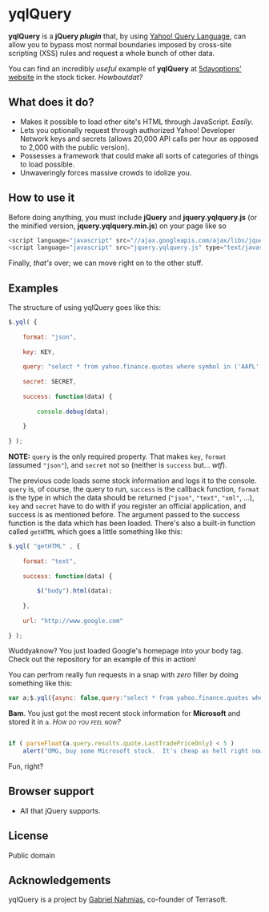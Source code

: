 yqlQuery
=============

**yqlQuery** is a **jQuery _plugin_** that, by using <a href="http://developer.yahoo.com/yql/">Yahoo! Query Language</a>,
can allow you to bypass most normal boundaries imposed by cross-site scripting (XSS) rules and request a whole bunch of other data.

You can find an incredibly _useful_ example of **yqlQuery** at [5dayoptions' website](http://5dayoptions.com) in the stock ticker.  _Howboutdat?_

What does it do?
-----------

* Makes it possible to load other site's HTML through JavaScript.  _Easily_.
* Lets you optionally request through authorized Yahoo! Developer Network keys and secrets (allows 20,000 API calls per hour as opposed to 2,000 with the public version).
* Possesses a framework that could make all sorts of categories of things to load possible.
* Unwaveringly forces massive crowds to idolize you.

How to use it
-----------

Before doing anything, you must include **jQuery** and **jquery.yqlquery.js** (or the minified version, **jquery.yqlquery.min.js**) on your page like so

```javascript
<script language="javascript" src="//ajax.googleapis.com/ajax/libs/jquery/1/jquery.min.js" type="text/javascript"></script>
<script language="javascript" src="jquery.yqlquery.js" type="text/javascript"></script>
```

Finally, _that's_ over; we can move right on to the other stuff.

Examples
-----------

The structure of using yqlQuery goes like this:

```javascript
$.yql( {
	
	format: "json",
	
	key: KEY,
	
	query: "select * from yahoo.finance.quotes where symbol in ('AAPL', 'GOOG', 'MSFT')",
	
	secret: SECRET,
	
	success: function(data) {
		
		console.debug(data);
		
	}
	
} );
```

**NOTE:** `query` is the only required property.  That makes `key`, `format` (assumed `"json"`), and `secret` not so (neither is `success` but... _wtf_).

The previous code loads some stock information and logs it to the console. ```query``` is, of course, the query to run,
```success``` is the callback function, ```format``` is the type in which the data should be returned (`"json"`, `"text"`, `"xml"`, ...), ```key``` and
```secret``` have to do with if you register an official application, and success is as mentioned before.  The argument
passed to the success function is the data which has been loaded.  There's also a built-in function called ```getHTML```
which goes a little something like this:

```javascript
$.yql( "getHTML" , {
	
	format: "text",
	
	success: function(data) {
		
		$("body").html(data);
		
	},
	
	url: "http://www.google.com"
	
} );
```

Wuddyaknow?  You just loaded Google's homepage into your body tag.  Check out the repository for an example of this in action!

You can perfrom really fun requests in a snap with _zero_ filler by doing something like this:

```javascript
var a;$.yql({async: false,query:"select * from yahoo.finance.quotes where symbol in ('MSFT')",success:function(data){a=data;}})
```

**Bam**.  You just got the most recent stock information for **Microsoft** and stored it in `a`.  _<span style="font-variant: small-caps;">How do you feel now</span>?_

```javascript

if ( parseFloat(a.query.results.quote.LastTradePriceOnly) < 5 )
	alert("OMG, buy some Microsoft stock.  It's cheap as hell right now.");

```

Fun, right?

Browser support
-----------

* All that jQuery supports.

License
-----------

Public domain

Acknowledgements
------------

yqlQuery is a project by [Gabriel Nahmias](http://github.com/terrasoftlabs "Terrasoft's GitHub"), co-founder of Terrasoft.